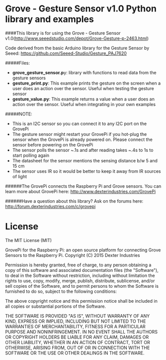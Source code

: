 Grove - Gesture Sensor v1.0 Python library and examples
=======================================================
####This library is for using the Grove - Gesture Sensor v1.0(http://www.seeedstudio.com/depot/Grove-Gesture-p-2463.html)

Code derived from the basic Arduino library for the Gesture Sensor by Seeed: https://github.com/Seeed-Studio/Gesture_PAJ7620

#####Files:
* **grove_gesture_sensor.p**y: library with functions to read data from the gesture sensors
* **gesture_print.py**: This example prints the gesture on the screen when a user does an action over the sensor. Useful when testing the gesture sensor
* **gesture_value.py**: This example returns a value when a user does an action over the sensor. Useful when integrating in your own examples

#####NOTE:
* This is an I2C sensor so you can connect it to any I2C port on the GrovePi
* The gesture sensor might restart your GrovePi if you hot-plug the sensor when the GrovePi is already powered on. Please connect the sensor before powering on the GrovePi
* The sensor polls the sensor ~.1s and after reading takes ~.4s to 1s to start polling again
* The datasheet for the sensor mentions the sensing distance b/w 5 and 15 cm 
* The sensor uses IR so it would be better to keep it away from IR sources of light

######The GrovePi connects the Raspberry Pi and Grove sensors.  You can learn more about GrovePi here:  http://www.dexterindustries.com/GrovePi

######Have a question about this library?  Ask on the forums here:  http://forum.dexterindustries.com/c/grovepi

# License

The MIT License (MIT)

GrovePi for the Raspberry Pi: an open source platform for connecting Grove Sensors to the Raspberry Pi.
Copyright (C) 2015  Dexter Industries

Permission is hereby granted, free of charge, to any person obtaining a copy
of this software and associated documentation files (the "Software"), to deal
in the Software without restriction, including without limitation the rights
to use, copy, modify, merge, publish, distribute, sublicense, and/or sell
copies of the Software, and to permit persons to whom the Software is
furnished to do so, subject to the following conditions:

The above copyright notice and this permission notice shall be included in
all copies or substantial portions of the Software.

THE SOFTWARE IS PROVIDED "AS IS", WITHOUT WARRANTY OF ANY KIND, EXPRESS OR
IMPLIED, INCLUDING BUT NOT LIMITED TO THE WARRANTIES OF MERCHANTABILITY,
FITNESS FOR A PARTICULAR PURPOSE AND NONINFRINGEMENT. IN NO EVENT SHALL THE
AUTHORS OR COPYRIGHT HOLDERS BE LIABLE FOR ANY CLAIM, DAMAGES OR OTHER
LIABILITY, WHETHER IN AN ACTION OF CONTRACT, TORT OR OTHERWISE, ARISING FROM,
OUT OF OR IN CONNECTION WITH THE SOFTWARE OR THE USE OR OTHER DEALINGS IN
THE SOFTWARE.
